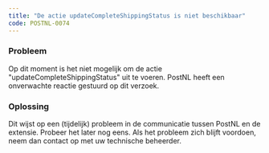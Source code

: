 ```yaml
---
title: "De actie updateCompleteShippingStatus is niet beschikbaar"
code: POSTNL-0074
---
```

### Probleem

Op dit moment is het niet mogelijk om de actie "updateCompleteShippingStatus" uit te voeren. PostNL heeft een onverwachte reactie gestuurd op dit verzoek.

### Oplossing

Dit wijst op een (tijdelijk) probleem in de communicatie tussen PostNL en de extensie. Probeer het later nog eens. Als het probleem zich blijft voordoen, neem dan contact op met uw technische beheerder.
